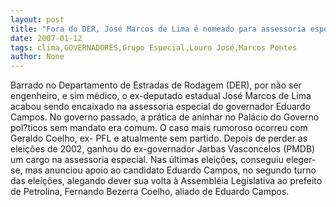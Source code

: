 ```yaml
---
layout: post
title: "Fora do DER, José Marcos de Lima é nomeado para assessoria especial do governador"
date: 2007-01-12
tags: clima,GOVERNADORES,Grupo Especial,Louro José,Marcos Pontes
author: None
---
```

Barrado no Departamento de Estradas de Rodagem (DER), por não ser engenheiro, e sim médico, o ex-deputado estadual José Marcos de Lima acabou sendo encaixado na assessoria especial do governador Eduardo Campos.
No governo passado, a prática de aninhar no Palácio do Governo pol?ticos sem mandato era comum. 
O caso mais rumoroso ocorreu com Geraldo Coelho, ex- PFL e atualmente sem partido. Depois de perder as eleições de 2002, ganhou do ex-governador Jarbas Vasconcelos (PMDB) um cargo na assessoria especial. Nas últimas eleições, conseguiu eleger-se, mas anunciou apoio ao candidato Eduardo Campos, no segundo turno das eleições, alegando dever sua volta à Assembléia Legislativa ao prefeito de Petrolina, Fernando Bezerra Coelho, aliado de Eduardo Campos. 